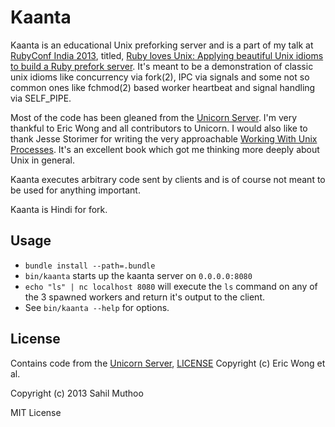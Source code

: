 # Kaanta

Kaanta is an educational Unix preforking server and is a part of my talk at [RubyConf India 2013](http://rubyconfindia.org/2013/), titled, [Ruby loves Unix: Applying beautiful Unix idioms to build a Ruby prefork server](http://lanyrd.com/2013/rubyconfindia/schdhk/). It's meant to be a demonstration of classic unix idioms like concurrency via fork(2), IPC via signals and some not so common ones like fchmod(2) based worker heartbeat and signal handling via SELF_PIPE.

Most of the code has been gleaned from the [Unicorn Server](http://unicorn.bogomips.org/ "Unicorn Server"). I'm very thankful to Eric Wong and all contributors to Unicorn. I would also like to thank Jesse Storimer for writing the very approachable [Working With Unix Processes](http://www.jstorimer.com/products/working-with-unix-processes). It's an excellent book which got me thinking more deeply about Unix in general.

Kaanta executes arbitrary code sent by clients and is of course not meant to be used for anything important.

Kaanta is Hindi for fork.

## Usage
- `bundle install --path=.bundle`
- `bin/kaanta` starts up the kaanta server on `0.0.0.0:8080`
- `echo "ls" | nc localhost 8080` will execute the `ls` command on any of the 3 spawned workers and return it's output to the client.
- See `bin/kaanta --help` for options.

## License

Contains code from the [Unicorn Server](http://unicorn.bogomips.org/ "Unicorn Server"), [LICENSE](http://unicorn.bogomips.org/LICENSE.html) Copyright (c) Eric Wong et al.

Copyright (c) 2013 Sahil Muthoo

MIT License
